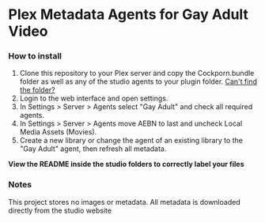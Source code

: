 <h1>Plex Metadata Agents for Gay Adult Video</h1>

<h3>How to install</h3>
<ol>
	<li>Clone this repository to your Plex server and copy the Cockporn.bundle folder as well as any of the studio agents to your plugin folder. <a href="https://support.plex.tv/hc/en-us/articles/201106098-How-do-I-find-the-Plug-Ins-folder">Can't find the folder?</a></li>
	<li>Login to the web interface and open settings.</li>
	<li>In Settings > Server > Agents select "Gay Adult" and check all required agents.</li>
	<li>In Settings > Server > Agents move AEBN to last and uncheck Local Media Assets (Movies).</li>
	<li>Create a new library or change the agent of an existing library to the "Gay Adult" agent, then refresh all metadata.</li>
</ol>

<p><b>View the README inside the studio folders to correctly label your files</b></p>


<h3>Notes</h3>
<p>This project stores no images or metadata. All metadata is downloaded directly from the studio website</p>
